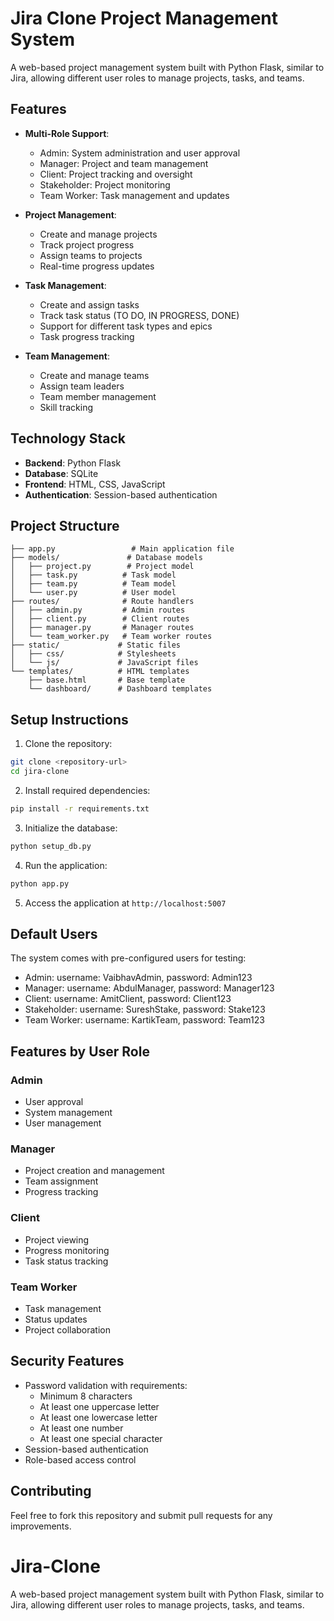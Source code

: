 # Jira Clone Project Management System

A web-based project management system built with Python Flask, similar to Jira, allowing different user roles to manage projects, tasks, and teams.

## Features

- **Multi-Role Support**:
  - Admin: System administration and user approval
  - Manager: Project and team management
  - Client: Project tracking and oversight
  - Stakeholder: Project monitoring
  - Team Worker: Task management and updates

- **Project Management**:
  - Create and manage projects
  - Track project progress
  - Assign teams to projects
  - Real-time progress updates

- **Task Management**:
  - Create and assign tasks
  - Track task status (TO DO, IN PROGRESS, DONE)
  - Support for different task types and epics
  - Task progress tracking

- **Team Management**:
  - Create and manage teams
  - Assign team leaders
  - Team member management
  - Skill tracking

## Technology Stack

- **Backend**: Python Flask
- **Database**: SQLite
- **Frontend**: HTML, CSS, JavaScript
- **Authentication**: Session-based authentication

## Project Structure

```
├── app.py                 # Main application file
├── models/               # Database models
│   ├── project.py        # Project model
│   ├── task.py          # Task model
│   ├── team.py          # Team model
│   └── user.py          # User model
├── routes/              # Route handlers
│   ├── admin.py         # Admin routes
│   ├── client.py        # Client routes
│   ├── manager.py       # Manager routes
│   └── team_worker.py   # Team worker routes
├── static/             # Static files
│   ├── css/            # Stylesheets
│   └── js/             # JavaScript files
└── templates/          # HTML templates
    ├── base.html       # Base template
    └── dashboard/      # Dashboard templates
```

## Setup Instructions

1. Clone the repository:
```bash
git clone <repository-url>
cd jira-clone
```

2. Install required dependencies:
```bash
pip install -r requirements.txt
```

3. Initialize the database:
```bash
python setup_db.py
```

4. Run the application:
```bash
python app.py
```

5. Access the application at `http://localhost:5007`

## Default Users

The system comes with pre-configured users for testing:

- Admin: username: VaibhavAdmin, password: Admin123
- Manager: username: AbdulManager, password: Manager123
- Client: username: AmitClient, password: Client123
- Stakeholder: username: SureshStake, password: Stake123
- Team Worker: username: KartikTeam, password: Team123

## Features by User Role

### Admin
- User approval
- System management
- User management

### Manager
- Project creation and management
- Team assignment
- Progress tracking

### Client
- Project viewing
- Progress monitoring
- Task status tracking

### Team Worker
- Task management
- Status updates
- Project collaboration

## Security Features

- Password validation with requirements:
  - Minimum 8 characters
  - At least one uppercase letter
  - At least one lowercase letter
  - At least one number
  - At least one special character
- Session-based authentication
- Role-based access control

## Contributing

Feel free to fork this repository and submit pull requests for any improvements.

# Jira-Clone
A web-based project management system built with Python Flask, similar to Jira, allowing different user roles to manage projects, tasks, and teams.

